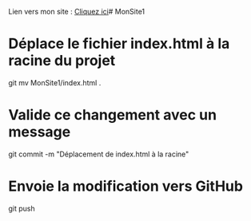Lien vers mon site : [Cliquez ici](https://eloine3.github.io/MonProjet/)# MonSite1


# Déplace le fichier index.html à la racine du projet
git mv MonSite1/index.html .

# Valide ce changement avec un message
git commit -m "Déplacement de index.html à la racine"

# Envoie la modification vers GitHub
git push
